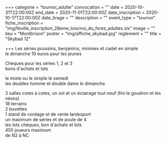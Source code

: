 +++
categorie = "tournoi_adulte"
convocation = ""
date = 2020-10-31T22:00:00Z
end_date = 2020-11-01T22:00:00Z
date_inscription = 2020-10-17T22:00:00Z
date_tirage = ""
description = ""
event_type = "tournoi"
fiche_inscription = "img/feuille_inscription_28eme_toiurnoi_du_forez_adultes.xls"
image = ""
lieu = "Montbrison"
poster = "img/affiche_skybad.jpg"
reglement = ""
title = "Skybad 12"

+++
Les séries poussins, benjamins, minimes et cadet en simple   
 le dimanche 10 euros pour les jeunes   
   
 Chèques pour les séries 1, 2 et 3   
 bons d'achats et lots   
   
 le mixte ou le simple le samedi   
 les doubles homme et double dame le dimanche   
   
 3 salles cotes à cotes, un sol et un éclairage tout neuf (fini le goudron et les néons)   
 18 terrains   
 2 buvettes   
 1 stand de cordage et de vente lardesport   
 un maximum de séries et de poule de 4   
 les lots chèques, bon d'achats et lots   
 450 joueurs maximum   
 de N2 à NC